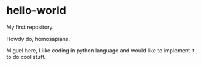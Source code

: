 # hello-world
My first repository.

Howdy do, homosapians.

Miguel here, I like coding in python language and would like to implement it to do cool stuff. 




